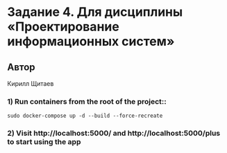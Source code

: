 # Задание 4. Для дисциплины «Проектирование информационных систем» 

## Автор
Кирилл Щитаев


### 1\) Run containers from the root of the project::
```dotenv
sudo docker-compose up -d --build --force-recreate
```
### 2\) Visit http://localhost:5000/ and http://localhost:5000/plus to start using the app
